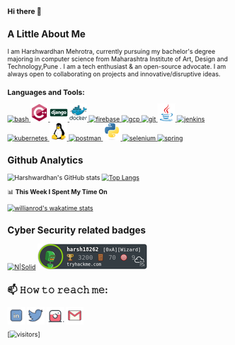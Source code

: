 ### Hi there 👋 


## A Little About Me
I am Harshwardhan Mehrotra, currently pursuing my bachelor's degree majoring in computer science from Maharashtra Institute of Art, Design and Technology,Pune . I am a tech enthusiast & an open-source advocate. I am always open to collaborating on projects and innovative/disruptive ideas.
<h3 align="left">Languages and Tools:</h3>
<p align="left"> <a href="https://www.gnu.org/software/bash/" target="_blank"> <img src="https://www.vectorlogo.zone/logos/gnu_bash/gnu_bash-icon.svg" alt="bash" width="40" height="40"/> </a> <a href="https://www.w3schools.com/cpp/" target="_blank"> <img src="https://raw.githubusercontent.com/devicons/devicon/master/icons/cplusplus/cplusplus-original.svg" alt="cplusplus" width="40" height="40"/> </a> <a href="https://www.djangoproject.com/" target="_blank"> <img src="https://raw.githubusercontent.com/devicons/devicon/master/icons/django/django-original.svg" alt="django" width="40" height="40"/> </a> <a href="https://www.docker.com/" target="_blank"> <img src="https://raw.githubusercontent.com/devicons/devicon/master/icons/docker/docker-original-wordmark.svg" alt="docker" width="40" height="40"/> </a> <a href="https://firebase.google.com/" target="_blank"> <img src="https://www.vectorlogo.zone/logos/firebase/firebase-icon.svg" alt="firebase" width="40" height="40"/> </a> <a href="https://cloud.google.com" target="_blank"> <img src="https://www.vectorlogo.zone/logos/google_cloud/google_cloud-icon.svg" alt="gcp" width="40" height="40"/> </a> <a href="https://git-scm.com/" target="_blank"> <img src="https://www.vectorlogo.zone/logos/git-scm/git-scm-icon.svg" alt="git" width="40" height="40"/> </a> <a href="https://www.java.com" target="_blank"> <img src="https://raw.githubusercontent.com/devicons/devicon/master/icons/java/java-original.svg" alt="java" width="40" height="40"/> </a> <a href="https://www.jenkins.io" target="_blank"> <img src="https://www.vectorlogo.zone/logos/jenkins/jenkins-icon.svg" alt="jenkins" width="40" height="40"/> </a> <a href="https://kubernetes.io" target="_blank"> <img src="https://www.vectorlogo.zone/logos/kubernetes/kubernetes-icon.svg" alt="kubernetes" width="40" height="40"/> </a> <a href="https://www.linux.org/" target="_blank"> <img src="https://raw.githubusercontent.com/devicons/devicon/master/icons/linux/linux-original.svg" alt="linux" width="40" height="40"/> </a> <a href="https://postman.com" target="_blank"> <img src="https://www.vectorlogo.zone/logos/getpostman/getpostman-icon.svg" alt="postman" width="40" height="40"/> </a> <a href="https://www.python.org" target="_blank"> <img src="https://raw.githubusercontent.com/devicons/devicon/master/icons/python/python-original.svg" alt="python" width="40" height="40"/> </a> <a href="https://www.selenium.dev" target="_blank"> <img src="https://raw.githubusercontent.com/detain/svg-logos/780f25886640cef088af994181646db2f6b1a3f8/svg/selenium-logo.svg" alt="selenium" width="40" height="40"/> </a> <a href="https://spring.io/" target="_blank"> <img src="https://www.vectorlogo.zone/logos/springio/springio-icon.svg" alt="spring" width="40" height="40"/> </a> </p>


## Github Analytics
<div>

![Harshwardhan's GitHub stats](https://github-readme-stats.vercel.app/api?username=harsh18262&show_icons=true&include_all_commits=true&count_private=true&theme=blueberry)    [![Top Langs](https://github-readme-stats.vercel.app/api/top-langs/?username=anuraghazra&layout=compact&theme=blueberry)](https://github.com/anuraghazra/github-readme-stats)



📊 **This Week I Spent My Time On** 

[![willianrod's wakatime stats](https://github-readme-stats.vercel.app/api/wakatime?username=harsh18262&theme=blueberry)](https://github.com/anuraghazra/github-readme-stats)

## Cyber Security related badges
[![N|Solid](http://www.hackthebox.eu/badge/image/322519)](https://www.hackthebox.eu/profile/322519) 
[![N|Solid](https://github.com/harsh18262/harsh18262/raw/main/harsh18262.png)](https://tryhackme.com/p/harsh18262)

## 📫 𝙷𝚘𝚠 𝚝𝚘 𝚛𝚎𝚊𝚌𝚑 𝚖𝚎:

[<img src="https://raw.githubusercontent.com/harsh18262/harsh18262/master/icons/socials/linkedin.png" height="40em" align="center" alt="Follow Raymo111 on LinkedIn" title="Follow Raymo111 on LinkedIn"/>](www.linkedin.com/in/harshwardhan-mehrotra) [<img src="https://raw.githubusercontent.com/harsh18262/harsh18262/master/icons/socials/twitter.png" height="40em" align="center" alt="Follow Raym0111 on Twitter" title="Follow me on Twitter"/>](https://twitter.com/harsh18262) [<img src="https://raw.githubusercontent.com/harsh18262/harsh18262/master/icons/socials/instagram.svg" height="40em" align="center" alt="Follow harsh18262 on Instagram" title="Follow me on Instagram"/>](https://www.instagram.com/_._harshwardhan_._/) [<img src="https://raw.githubusercontent.com/harsh18262/harsh18262/master/icons/socials/gmail.svg" height="40em" align="center" alt="Mail" title="Mal me at harshwardhanmehrotra@gmail.com"/>](mailto:harshwardhanmehrotra@gmail.com)

[![visitors](https://visitor-badge.laobi.icu/badge?page_id=harsh18262.harsh18262)]
